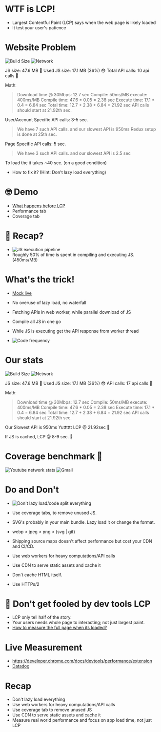 








# WTF is LCP!

- Largest Contentful Paint (LCP) says when the web page is likely loaded
- It test your user's patience

























# Website Problem
![Build Size](1/build-size.png)
![Network](1/network.png)

JS size: 47.6 MB 🤯
Used JS size: 17.1 MB (36%) 😳
Total API calls: 10 api calls 🫡

Math: 
> Download time @ 30Mbps: 12.7 sec
> Compile: 50ms/MB
> execute: 400ms/MB
> Compile time: 47.6 * 0.05 = 2.38 sec
> Execute time: 17.1 * 0.4 = 6.84 sec
> Total time: 12.7 + 2.38 + 6.84 = 21.92 sec
API calls should start at 21.92th sec.

User/Account Specific API calls: 3-5 sec.
> We have 7 such API calls. and our slowest API is 950ms
Redux setup is done at 25th sec.

Page Specific API calls: 5 sec.
> We have 3 such API calls. and our slowest API is 2.5 sec

To load the it takes ~40 sec. (on a good condition)


- How to fix it? (Hint: Don't lazy load everything)















# 🤓 Demo

- [What happens before LCP](3/simple-website.html)
- Performance tab
- Coverage tab









# 📝 Recap?

- ![JS execution pipeline](3/compile.png)
- Roughly 50% of time is spent in compiling and executing JS. (450ms/MB)
















# What's the trick!
- [Mock live](/mock-live/index.html)

- No overuse of lazy load, no waterfall
- Fetching APIs in web worker, while parallel download of JS
- Compile all JS in one go
- While JS is executing get the API response from worker thread
- ![Code frequency](3/code-frequency.png)













# Our stats
![Build Size](1/build-size.png)
![Network](1/network.png)

JS size: 47.6 MB 🤯
Used JS size: 17.1 MB (36%) 😳
API calls: 17 api calls 🫡

Math: 
> Download time @ 30Mbps: 12.7 sec
> Compile: 50ms/MB
> execute: 400ms/MB
> Compile time: 47.6 * 0.05 = 2.38 sec
> Execute time: 17.1 * 0.4 = 6.84 sec
> Total time: 12.7 + 2.38 + 6.84 = 21.92 sec
API calls should start at 21.92th sec.

Our Slowest API is 950ms
Yutttttt LCP @ 21.92sec 🧐

If JS is cached, LCP @ 8-9 sec. 🥳

























# Coverage benchmark 🎯 
![Youtube network stats](1/yt-stats.png)
![Gmail](1/gmail.png)







 














# Do and Don't
- ![Don't lazy load/code split everything](3/waterfall.png)
- Use coverage tabs, to remove unused JS.
- SVG's probably in your main bundle. Lazy load it or change the format.
- webp < jpeg < png < (svg | gif)

- Shipping source maps doesn't affect performance but cost your CDN and CI/CD.
- Use web workers for heavy computations/API calls


- Use CDN to serve static assets and cache it
- Don't cache HTML itself.
- Use HTTPs/2









# 🤡 Don't get fooled by dev tools LCP

- LCP only tell half of the story. 
- Your users needs whole page to interacting; not just largest paint.
- [How to measure the full page when its loaded?](3/simple-website.html)




# Live Measurement
 - https://developer.chrome.com/docs/devtools/performance/extension
 - [Datadog](https://app.datadoghq.com/logs?query=%22page_response_time%22&agg_m=%40loadTime&agg_m_source=base&agg_q=%40userId&agg_q_source=base&agg_t=avg&analyticsOptions=%5B%22line%22%2C%22dog_classic%22%2Cnull%2Cnull%2C%22value%22%5D&clustering_pattern_field_path=message&cols=host%2Cservice&messageDisplay=inline&refresh_mode=sliding&sort_m=%40loadTime&sort_m_source=base&sort_t=avg&storage=hot&stream_sort=time%2Cdesc&top_n=50&top_o=top&viz=timeseries&x_missing=true&from_ts=1758539140522&to_ts=1758798340522&live=true)



























# Recap
- Don't lazy load everything
- Use web workers for heavy computations/API calls
- Use coverage tab to remove unused JS
- Use CDN to serve static assets and cache it
- Measure real world performance and focus on app load time, not just LCP
